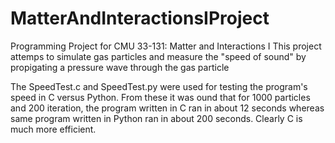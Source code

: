 MatterAndInteractionsIProject
=============================

Programming Project for CMU 33-131: Matter and Interactions I
This project attemps to simulate gas particles and measure the "speed of sound" by propigating a pressure wave through the gas particle

The SpeedTest.c and SpeedTest.py were used for testing the program's speed in C versus Python. From these it was ound that for 1000 particles and 200 iteration, the program written in C ran in about 12 seconds whereas same program written in Python ran in about 200 seconds. Clearly C is much more efficient.
